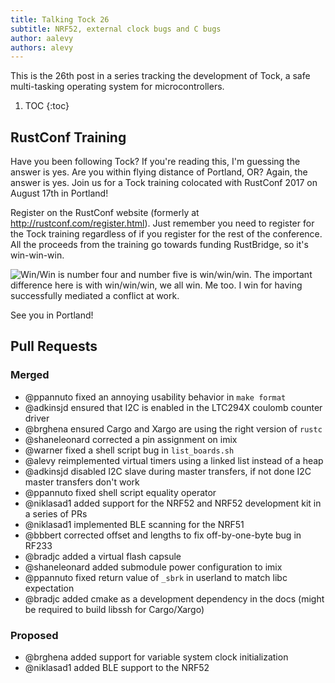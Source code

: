 ```yaml
---
title: Talking Tock 26
subtitle: NRF52, external clock bugs and C bugs
author: aalevy
authors: alevy
---
```


This is the 26th post in a series tracking the development of Tock, a
safe multi-tasking operating system for microcontrollers.

1. TOC
{:toc}

## RustConf Training

Have you been following Tock? If you're reading this, I'm guessing the answer
is yes. Are you within flying distance of Portland, OR? Again, the answer is
yes. Join us for a Tock training colocated with RustConf 2017 on August 17th in
Portland!

Register on the RustConf website (formerly at http://rustconf.com/register.html).
Just remember you need to register for the Tock training regardless of if you
register for the rest of the conference. All the proceeds from the training go towards funding RustBridge, so it's win-win-win.

![Win/Win is number four and number five is win/win/win. The important
difference here is with win/win/win, we all win. Me too. I win for having
successfully mediated a conflict at
work.](/assets/2017/07/michael-scott-win-win-win.jpg "Win/Win is number four and number five is win/win/win. The important difference here is with win/win/win, we all win. Me too. I win for having successfully mediated a conflict at work.")

See you in Portland!

## Pull Requests

### Merged

  * @ppannuto fixed an annoying usability behavior in `make format`
  * @adkinsjd ensured that I2C is enabled in the LTC294X coulomb counter driver
  * @brghena ensured Cargo and Xargo are using the right version of `rustc`
  * @shaneleonard corrected a pin assignment on imix
  * @warner fixed a shell script bug in `list_boards.sh`
  * @alevy reimplemented virtual timers using a linked list instead of a heap
  * @adkinsjd disabled I2C slave during master transfers, if not done I2C master
    transfers don't work
  * @ppannuto fixed shell script equality operator
  * @niklasad1 added support for the NRF52 and NRF52 development kit in a series
    of PRs
  * @niklasad1 implemented BLE scanning for the NRF51
  * @bbbert corrected offset and lengths to fix off-by-one-byte bug in RF233
  * @bradjc added a virtual flash capsule
  * @shaneleonard added submodule power configuration to imix
  * @ppannuto fixed return value of `_sbrk` in userland to match libc expectation
  * @bradjc added cmake as a development dependency in the docs (might be required
    to build libssh for Cargo/Xargo)

### Proposed

  * @brghena added support for variable system clock initialization
  * @niklasad1 added BLE support to the NRF52
